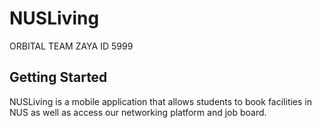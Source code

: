 # NUSLiving

ORBITAL TEAM ZAYA ID 5999

## Getting Started

NUSLiving is a mobile application that allows students to book facilities in NUS as well as access our networking platform and job board.

